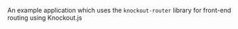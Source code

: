 An example application which uses the `knockout-router` library for front-end routing using Knockout.js
